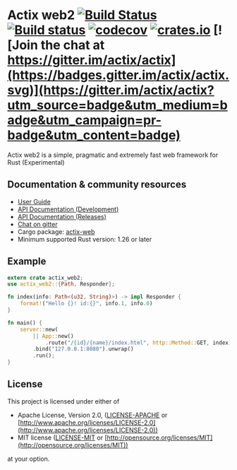 # Actix web2 [![Build Status](https://travis-ci.org/actix/actix-web2.svg?branch=master)](https://travis-ci.org/actix/actix-web2) [![Build status](https://ci.appveyor.com/api/projects/status/kkdb4yce7qhm5w85/branch/master?svg=true)](https://ci.appveyor.com/project/fafhrd91/actix-web-hdy9d/branch/master) [![codecov](https://codecov.io/gh/actix/actix-web/branch/master/graph/badge.svg)](https://codecov.io/gh/actix/actix-web) [![crates.io](https://meritbadge.herokuapp.com/actix-web)](https://crates.io/crates/actix-web) [![Join the chat at https://gitter.im/actix/actix](https://badges.gitter.im/actix/actix.svg)](https://gitter.im/actix/actix?utm_source=badge&utm_medium=badge&utm_campaign=pr-badge&utm_content=badge)

Actix web2 is a simple, pragmatic and extremely fast web framework for Rust (Experimental)

## Documentation & community resources

* [User Guide](https://actix.rs/docs/)
* [API Documentation (Development)](https://actix.rs/actix-web2/actix_web2/)
* [API Documentation (Releases)](https://actix.rs/api/actix-web2/stable/actix_web2/)
* [Chat on gitter](https://gitter.im/actix/actix)
* Cargo package: [actix-web](https://crates.io/crates/actix-web2)
* Minimum supported Rust version: 1.26 or later

## Example

```rust
extern crate actix_web2;
use actix_web2::{Path, Responder};

fn index(info: Path<(u32, String)>) -> impl Responder {
    format!("Hello {}! id:{}", info.1, info.0)
}

fn main() {
    server::new(
        || App::new()
            .route("/{id}/{name}/index.html", http::Method::GET, index))
        .bind("127.0.0.1:8080").unwrap()
        .run();
}
```

## License

This project is licensed under either of

* Apache License, Version 2.0, ([LICENSE-APACHE](LICENSE-APACHE) or [http://www.apache.org/licenses/LICENSE-2.0](http://www.apache.org/licenses/LICENSE-2.0))
* MIT license ([LICENSE-MIT](LICENSE-MIT) or [http://opensource.org/licenses/MIT](http://opensource.org/licenses/MIT))

at your option.
